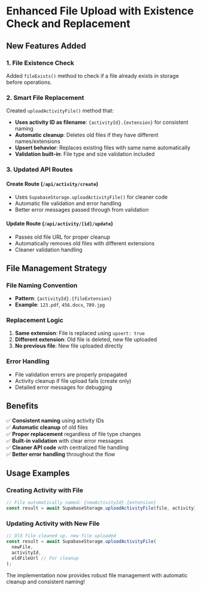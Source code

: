 # Enhanced File Upload with Existence Check and Replacement

## New Features Added

### 1. File Existence Check

Added `fileExists()` method to check if a file already exists in storage before operations.

### 2. Smart File Replacement

Created `uploadActivityFile()` method that:

- **Uses activity ID as filename**: `{activityId}.{extension}` for consistent naming
- **Automatic cleanup**: Deletes old files if they have different names/extensions
- **Upsert behavior**: Replaces existing files with same name automatically
- **Validation built-in**: File type and size validation included

### 3. Updated API Routes

#### Create Route (`/api/activity/create`)

- Uses `SupabaseStorage.uploadActivityFile()` for cleaner code
- Automatic file validation and error handling
- Better error messages passed through from validation

#### Update Route (`/api/activity/[id]/update`)

- Passes old file URL for proper cleanup
- Automatically removes old files with different extensions
- Cleaner validation handling

## File Management Strategy

### File Naming Convention

- **Pattern**: `{activityId}.{fileExtension}`
- **Example**: `123.pdf`, `456.docx`, `789.jpg`

### Replacement Logic

1. **Same extension**: File is replaced using `upsert: true`
2. **Different extension**: Old file is deleted, new file uploaded
3. **No previous file**: New file uploaded directly

### Error Handling

- File validation errors are properly propagated
- Activity cleanup if file upload fails (create only)
- Detailed error messages for debugging

## Benefits

✅ **Consistent naming** using activity IDs  
✅ **Automatic cleanup** of old files  
✅ **Proper replacement** regardless of file type changes  
✅ **Built-in validation** with clear error messages  
✅ **Cleaner API code** with centralized file handling  
✅ **Better error handling** throughout the flow

## Usage Examples

### Creating Activity with File

```typescript
// File automatically named: {newActivityId}.{extension}
const result = await SupabaseStorage.uploadActivityFile(file, activityId);
```

### Updating Activity with New File

```typescript
// Old file cleaned up, new file uploaded
const result = await SupabaseStorage.uploadActivityFile(
  newFile,
  activityId,
  oldFileUrl // For cleanup
);
```

The implementation now provides robust file management with automatic cleanup and consistent naming!
